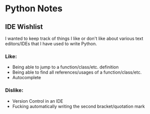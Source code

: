 # Python Notes

## IDE Wishlist

I wanted to keep track of things I like or don't like about various text editors/IDEs that I have used to write Python.

### Like:
* Being able to jump to a function/class/etc. definition
* Being able to find all references/usages of a function/class/etc.
* Autocomplete

### Dislike:
* Version Control in an IDE
* Fucking automatically writing the second bracket/quotation mark 